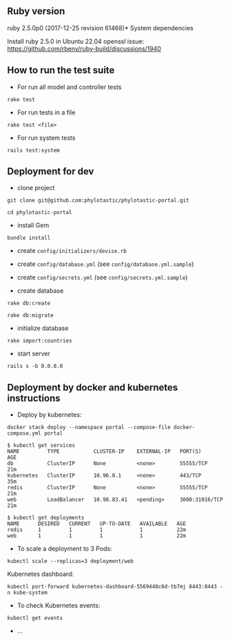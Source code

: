 ## Ruby version
ruby 2.5.0p0 (2017-12-25 revision 61468)* System dependencies

Install ruby 2.5.0 in Ubuntu 22.04 openssl issue: https://github.com/rbenv/ruby-build/discussions/1940

## How to run the test suite

* For run all model and controller tests

```
rake test
``` 

* For run tests in a file

```
rake test <file>
```

* For run system tests

```
rails test:system
```

## Deployment for dev

* clone project

```
git clone git@github.com:phylotastic/phylotastic-portal.git
```

```
cd phylotastic-portal
```

* install Gem

```
bundle install
```

* create `config/initializers/devise.rb`

* create `config/database.yml` (see `config/database.yml.sample`)

* create `config/secrets.yml` (see `config/secrets.yml.sample`)

* create database

```
rake db:create
```

```
rake db:migrate
```

* initialize database

```
rake import:countries
```

* start server

```
rails s -b 0.0.0.0
```

## Deployment by docker and kubernetes instructions

* Deploy by kubernetes:

```
docker stack deploy --namespace portal --compose-file docker-compose.yml portal
```

```
$ kubectl get services
NAME         TYPE           CLUSTER-IP    EXTERNAL-IP   PORT(S)          AGE
db           ClusterIP      None          <none>        55555/TCP        21m
kubernetes   ClusterIP      10.96.0.1     <none>        443/TCP          35m
redis        ClusterIP      None          <none>        55555/TCP        21m
web          LoadBalancer   10.98.83.41   <pending>     3000:31016/TCP   21m

$ kubectl get deployments
NAME      DESIRED   CURRENT   UP-TO-DATE   AVAILABLE   AGE
redis     1         1         1            1           22m
web       1         1         1            1           22m
```

* To scale a deployment to 3 Pods:

```
kubectl scale --replicas=3 deployment/web
```

Kubernetes dashboard:

```
kubectl port-forward kubernetes-dashboard-5569448c6d-tb7mj 8443:8443 -n kube-system
```

* To check Kubernetes events:

```
kubectl get events
```

* ...
